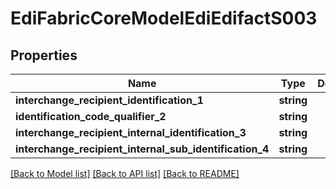 # EdiFabricCoreModelEdiEdifactS003

## Properties
Name | Type | Description | Notes
------------ | ------------- | ------------- | -------------
**interchange_recipient_identification_1** | **string** |  | [optional] 
**identification_code_qualifier_2** | **string** |  | [optional] 
**interchange_recipient_internal_identification_3** | **string** |  | [optional] 
**interchange_recipient_internal_sub_identification_4** | **string** |  | [optional] 

[[Back to Model list]](../README.md#documentation-for-models) [[Back to API list]](../README.md#documentation-for-api-endpoints) [[Back to README]](../README.md)



